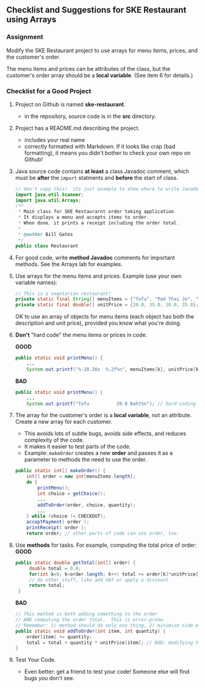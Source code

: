 ## Checklist and Suggestions for SKE Restaurant using Arrays

### Assignment

Modify the SKE Restaurant project to use arrays for menu items, prices, and the customer's order.

The menu items and prices can be attributes of the class, but the customer's order array
should be a **local variable**.  (See item 6 for details.)

### Checklist for a Good Project

1. Project on Github is named **ske-restaurant**.
    * in the repository, source code is in the **src** directory.
2. Project has a README.md describing the project.
    * includes your real name
    * correctly formatted with Markdown.  If it looks like crap (bad formatting), it means you didn't bother to check your own repo on Github!
3. Java source code contains **at least** a class Javadoc comment, which must be **after** the `import` statments and **before** the start of class.

    ```java
    // don't copy this!  its just example to show where to write Javadoc
    import java.util.Scanner;
    import java.util.Arrays;
    /**
     * Main class for SKE Restaurarnt order taking application.
     * It displays a menu and accepts items to order.
     * When done, it prints a receipt including the order total.
     *
     * @author Bill Gates
     */
    public class Restaurant
    ```
4. For good code, write **method Javadoc** comments for important methods.  See the Arrays lab for examples.
5. Use arrays for the menu items and prices.  Example (use your own variable names):
    ```java
    // This is a vegetarian restaurant!
    private static final String[] menuItems = {"Tofu", "Pad Thai Je", "Jap Chai", "Veg. stir fry"};
    private static final double[] unitPrice = {20.0, 35.0, 20.0, 25.0};
    ```
    OK to use an array of objects for menu items (each object has both the description and unit price), provided you know what you're doing.
6. **Don't** "hard code" the menu items or prices in code.       

   **GOOD**    
    ```java
    public static void printMenu() {
        ...
        System.out.printf("%-20.20s  %.2f%n", menuItems[k], unitPrice[k]);
    ```
    **BAD**    
    ```java
    public static void printMenu() {
        ...
        System.out.printf("Tofu          20.0 Baht%n"); // hard-coding data into code
    ```
7. The array for the customer's order is a **local variable**, not an attribute.  Create a new array for each customer.
    * This avoids lots of subtle bugs, avoids side effects, and reduces complexity of the code. 
    * It makes it easier to test parts of the code.
    * Example: `makeOrder` creates a new **order** and passes it as a parameter to methods the need to use the order.
   ```java
   public static int[] makeOrder() {
       int[] order = new int[menuItems.length];
       do {
           printMenu();
           int choice = getChoice();
           ...
           addToOrder(order, choice, quantity);
           ...
       } while (choice != CHECKOUT);
       acceptPayment( order );
       printReceipt( order );
       return order; // other parts of code can use order, too.
   ```

8. Use **methods** for tasks.  For example, computing the total price of order:
   **GOOD**
   ```java
   public static double getTotal(int[] order) {
        double total = 0.0;
        for(int k=0; k<order.length; k++) total += order[k]*unitPrice[k];
        // do other stuff, like add VAT or apply a discount
        return total;
    }
    ```    
    **BAD**
    ```java
    // This method is both adding something to the order
    // AND computing the order total.  This is error-prone.
    // Remember: 1) method should do only one thing, 2) minimize side effects
    public static void addToOrder(int item, int quantity) {
        order[item] += quantity;
        total = total + quantity * unitPrice[item]; // BAD: modifying total as a side-effect
    }
    ```
9. Test Your Code.  
    * Even better: get a friend to test your code!  Someone else will find bugs you don't see.

